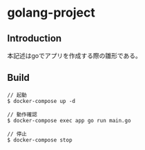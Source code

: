 # golang-project

## Introduction

本記述はgoでアプリを作成する際の雛形である。

## Build

```
// 起動
$ docker-compose up -d

// 動作確認
$ docker-compose exec app go run main.go

// 停止
$ docker-compose stop
```